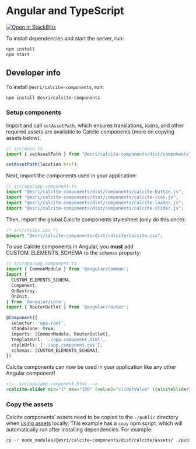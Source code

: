 # Angular and TypeScript

[![Open in StackBlitz](https://developer.stackblitz.com/img/open_in_stackblitz.svg)](https://stackblitz.com/github/esri/calcite-design-system/tree/dev/examples/components/angular?file=README.md)

To install dependencies and start the server, run:

```sh
npm install
npm start
```

## Developer info

To install `@esri/calcite-components`, run:

```sh
npm install @esri/calcite-components
```

### Setup components

Import and call `setAssetPath`, which ensures translations, icons, and other required assets are available to Calcite components (more on copying assets below).

```ts
// src/main.ts
import { setAssetPath } from "@esri/calcite-components/dist/components";

setAssetPath(location.href);
```

Next, import the components used in your application:

```ts
// src/app/app.component.ts
import "@esri/calcite-components/dist/components/calcite-button.js";
import "@esri/calcite-components/dist/components/calcite-icon.js";
import "@esri/calcite-components/dist/components/calcite-loader.js";
import "@esri/calcite-components/dist/components/calcite-slider.js";
```

Then, import the global Calcite components stylesheet (only do this once):

```css
/* src/styles.css */
@import "@esri/calcite-components/dist/calcite/calcite.css";
```

To use Calcite components in Angular, you **must** add CUSTOM_ELEMENTS_SCHEMA to the `schemas` property:

```ts
// src/app/app.component.ts
import { CommonModule } from '@angular/common';
import {
  CUSTOM_ELEMENTS_SCHEMA,
  Component,
  OnDestroy,
  OnInit,
} from '@angular/core';
import { RouterOutlet } from '@angular/router';

@Component({
  selector: 'app-root',
  standalone: true,
  imports: [CommonModule, RouterOutlet],
  templateUrl: './app.component.html',
  styleUrls: ['./app.component.css'],
  schemas: [CUSTOM_ELEMENTS_SCHEMA],
})
```

Calcite components can now be used in your application like any other Angular component!

```html
<!-- src/app/app.component.html -->
<calcite-slider min="1" max="100" [value]="sliderValue" (calciteSliderInput)="onSliderInput($event)"></calcite-slider>
```

### Copy the assets

Calcite components' assets need to be copied to the `./public` directory when [using assets](https://developers.arcgis.com/calcite-design-system/get-started/#load-the-assets) locally. This example has a `copy` npm script, which will automatically run after installing dependencies. For example:

```sh
cp -r node_modules/@esri/calcite-components/dist/calcite/assets/ ./public
```
